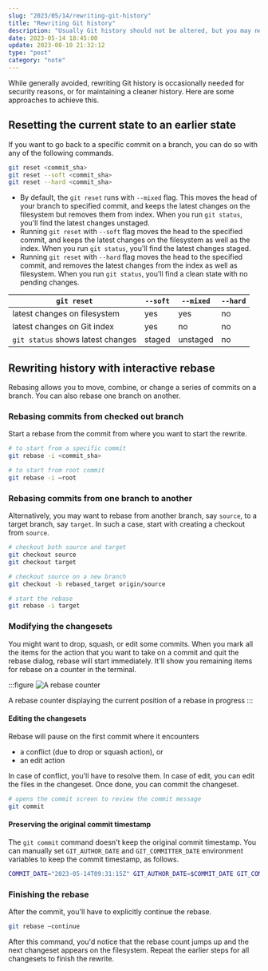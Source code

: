 ```yaml
---
slug: "2023/05/14/rewriting-git-history"
title: "Rewriting Git history"
description: "Usually Git history should not be altered, but you may need it for security purposes, or for maintaining clarity. Here are ways to rewrite history."
date: 2023-05-14 18:45:00
update: 2023-08-10 21:32:12
type: "post"
category: "note"
---
```


While generally avoided, rewriting Git history is occasionally needed for security reasons, or for maintaining a cleaner history. Here are some approaches to achieve this.

## Resetting the current state to an earlier state

If you want to go back to a specific commit on a branch, you can do so with any of the following commands.

```sh caption="Resetting head to a specific commit"
git reset <commit_sha>
git reset --soft <commit_sha>
git reset --hard <commit_sha>
```

- By default, the `git reset` runs with `--mixed` flag. This moves the head of your branch to specified commit, and keeps the latest changes on the filesystem but removes them from index. When you run `git status`, you'll find the latest changes unstaged.
- Running `git reset` with `--soft` flag moves the head to the specified commit, and keeps the latest changes on the filesystem as well as the index. When you run `git status`, you'll find the latest changes staged.
- Running `git reset` with `--hard` flag moves the head to the specified commit, and removes the latest changes from the index as well as filesystem. When you run `git status`, you'll find a clean state with no pending changes.

| `git reset` | `--soft` | `--mixed` | `--hard` |
| ----------- | --------- | -------- | -------- |
| latest changes on filesystem | yes | yes | no |
| latest changes on Git index | yes | no | no |
| `git status` shows latest changes | staged | unstaged | no |

## Rewriting history with interactive rebase

Rebasing allows you to move, combine, or change a series of commits on a branch. You can also rebase one branch on another.

### Rebasing commits from checked out branch

Start a rebase from the commit from where you want to start the rewrite.

```sh
# to start from a specific commit
git rebase -i <commit_sha>

# to start from root commit
git rebase -i —root
```

### Rebasing commits from one branch to another

Alternatively, you may want to rebase from another branch, say `source`, to a target branch, say `target`. In such a case, start with creating a checkout from `source`.

```sh
# checkout both source and target
git checkout source
git checkout target

# checkout source on a new branch
git checkout -b rebased_target origin/source

# start the rebase
git rebase -i target
```

### Modifying the changesets

You might want to drop, squash, or edit some commits. When you mark all the items for the action that you want to take on a commit and quit the rebase dialog, rebase will start immediately. It'll show you remaining items for rebase on a counter in the terminal.

:::figure
![A rebase counter](/images/post/2023/2023-05-14-18-45-00-rewriting-git-history-01.png)

A rebase counter displaying the current position of a rebase in progress
:::

#### Editing the changesets

Rebase will pause on the first commit where it encounters 
- a conflict (due to drop or squash action), or
- an edit action

In case of conflict, you'll have to resolve them. In case of edit, you can edit the files in the changeset. Once done, you can commit the changeset.

```sh
# opens the commit screen to review the commit message
git commit
```

#### Preserving the original commit timestamp

The `git commit` command doesn't keep the original commit timestamp. You can manually set `GIT_AUTHOR_DATE` and `GIT_COMMITTER_DATE` environment variables to keep the commit timestamp, as follows.

```sh
COMMIT_DATE="2023-05-14T09:31:15Z" GIT_AUTHOR_DATE=$COMMIT_DATE GIT_COMMITTER_DATE=$COMMIT_DATE git commit
```

### Finishing the rebase

After the commit, you'll have to explicitly continue the rebase.

```sh
git rebase —continue
```

After this command, you'd notice that the rebase count jumps up and the next changeset appears on the filesystem. Repeat the earlier steps for all changesets to finish the rewrite.
